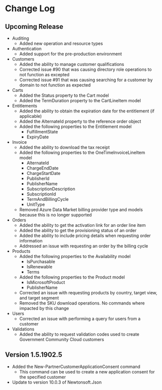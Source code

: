 <!--
    Please leave this section at the top of the change log.

    Changes for the upcoming release should go under the section titled "Upcoming Release", and should adhere to the following format:

    ## Upcoming Release
    * Overview of change #1
        - Additional information about change #1
    * Overview of change #2
        - Additional information about change #2
        - Additional information about change #2
    * Overview of change #3
    * Overview of change #4
        - Additional information about change #4

    ## YYYY.MM.DD - Version X.Y.Z (Previous Release)
    * Overview of change #1
        - Additional information about change #1
-->

# Change Log

## Upcoming Release

* Auditing
  * Added new operation and resource types
* Authentication
  * Added support for the pre-production environment
* Customers
  * Added the ability to manage customer qualifications
  * Corrected issue #90 that was causing directory role operations to not function as excepted
  * Corrected issue #91 that was causing searching for a customer by domain to not function as expected
* Carts
  * Added the Status property to the Cart model
  * Added the TermDuration property to the CartLineItem model
* Entitlements
  * Added the ability to obtain the expiration date for the entitlement (if applicable)
  * Added the AlternateId property to the reference order object
  * Added the following properties to the Entitlement model
    * FulfillmentState
    * ExpiryDate
* Invoice
  * Added the ability to download the tax receipt
  * Added the following properties to the OneTimeInvoiceLineItem model
    * AlternateId
    * ChargeEndDate
    * ChargeStartDate
    * PublisherId
    * PublisherName
    * SubscriptionDescription
    * SubscriptionId
    * TermAndBillingCycle
    * UnitType
  * Removed Azure Data Market billing provider type and models because this is no longer supported
* Orders
  * Added the ability to get the activation link for an order line item
  * Added the ability to get the provisioning status of an order
  * Added the ability to include pricing details when requesting order information
  * Addressed an issue with requesting an order by the billing cycle
* Products
  * Added the following properties to the Availability model
    * IsPurchasable
    * IsRenewable
    * Terms
  * Added the following properties to the Product model
    * IsMicrosoftProduct
    * PublisherName
  * Corrected an issue with requesting products by country, target view, and target segment
  * Removed the SKU download operations. No commands where impacted by this change
* Users
  * Corrected an issue with performing a query for users from a customer
* Validations
  * Added the ability to request validation codes used to create Government Community Cloud customers

## Version 1.5.1902.5

* Added the New-PartnerCustomerApplicationConsent command
  * This command can be used to create a new application consent for the specified customer
* Update to version 10.0.3 of Newtonsoft.Json